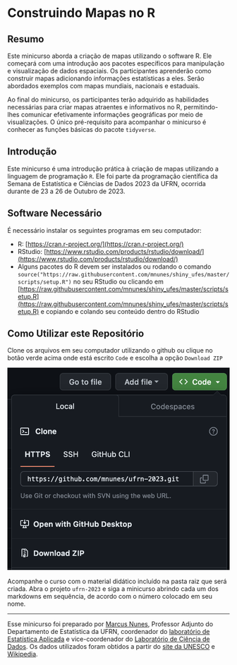 # Construindo Mapas no R

## Resumo

Este minicurso aborda a criação de mapas utilizando o software R. Ele começará com uma introdução aos pacotes específicos para manipulação e visualização de dados espaciais. Os participantes aprenderão como construir mapas adicionando informações estatísticas a eles. Serão abordados exemplos com mapas mundiais, nacionais e estaduais.

Ao final do minicurso, os participantes terão adquirido as habilidades necessárias para criar mapas atraentes e informativos no R, permitindo-lhes comunicar efetivamente informações geográficas por meio de visualizações. O único pré-requisito para acompanhar o minicurso é conhecer as funções básicas do pacote `tidyverse`.





## Introdução

Este minicurso é uma introdução prática à criação de mapas utilizando a linguagem de programação `R`. Ele foi parte da programação científica da Semana de Estatística e Ciências de Dados 2023 da UFRN, ocorrida durante de 23 a 26 de Outubro de 2023.


## Software Necessário

É necessário instalar os seguintes programas em seu computador:

- R: [https://cran.r-project.org/](https://cran.r-project.org/)
- RStudio: [https://www.rstudio.com/products/rstudio/download/](https://www.rstudio.com/products/rstudio/download/)
- Alguns pacotes do R devem ser instalados ou rodando o comando `source("https://raw.githubusercontent.com/mnunes/shiny_ufes/master/scripts/setup.R")` no seu RStudio ou clicando em [https://raw.githubusercontent.com/mnunes/shiny_ufes/master/scripts/setup.R](https://raw.githubusercontent.com/mnunes/shiny_ufes/master/scripts/setup.R) e copiando e colando seu conteúdo dentro do RStudio


## Como Utilizar este Repositório

Clone os arquivos em seu computador utilizando o github ou clique no botão verde acima onde está escrito `Code` e escolha a opção `Download ZIP`

![](imagens/download.png)

Acompanhe o curso com o material didático incluído na pasta raiz que será criada. Abra o projeto `ufrn-2023` e siga a minicurso abrindo cada um dos markdowns em sequência, de acordo com o número colocado em seu nome.


<hr >

Esse minicurso foi preparado por [Marcus Nunes](https://marcusnunes.me), Professor Adjunto do Departamento de Estatística da UFRN, coordenador do [laboratório de Estatística Aplicada](http://lea.estatistica.ccet.ufrn.br) e vice-coordenador do [Laboratório de Ciência de Dados](http://lacid.ccet.ufrn.br). Os dados utilizados foram obtidos a partir do [site da UNESCO](https://whc.unesco.org/en/syndication) e [Wikipedia](https://pt.wikipedia.org/).

